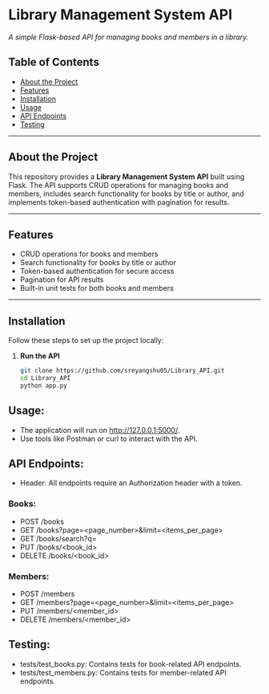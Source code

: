 # Library Management System API

_A simple Flask-based API for managing books and members in a library._

## Table of Contents

- [About the Project](#about-the-project)
- [Features](#features)
- [Installation](#installation)
- [Usage](#usage)
- [API Endpoints](#api-endpoints)
- [Testing](#testing)

---

## About the Project

This repository provides a **Library Management System API** built using Flask. The API supports CRUD operations for managing books and members, includes search functionality for books by title or author, and implements token-based authentication with pagination for results.

---

## Features

- CRUD operations for books and members
- Search functionality for books by title or author
- Token-based authentication for secure access
- Pagination for API results
- Built-in unit tests for both books and members

---

## Installation

Follow these steps to set up the project locally:

1. **Run the API**
   ```bash
   git clone https://github.com/sreyangshu05/Library_API.git
   cd Library_API
   python app.py

## Usage:
- The application will run on http://127.0.0.1:5000/.
- Use tools like Postman or curl to interact with the API.

## API Endpoints:
- Header: All endpoints require an Authorization header with a token.

### Books:
- POST /books
- GET /books?page=<page_number>&limit=<items_per_page>
- GET /books/search?q=<query>
- PUT /books/<book_id>
- DELETE /books/<book_id>

### Members:
- POST /members
- GET /members?page=<page_number>&limit=<items_per_page>
- PUT /members/<member_id>
- DELETE /members/<member_id>

## Testing:
- tests/test_books.py: Contains tests for book-related API endpoints.
- tests/test_members.py: Contains tests for member-related API endpoints.
